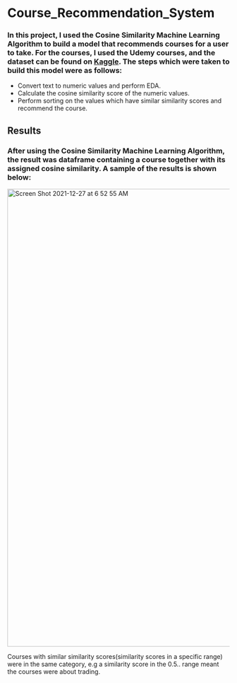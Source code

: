 # Course_Recommendation_System
### In this project, I used the Cosine Similarity Machine Learning Algorithm to build a model that recommends courses for a user to take. For the courses, I used the Udemy courses, and the dataset can be found on [Kaggle](https://www.kaggle.com/andrewmvd/udemy-courses?select=udemy_courses.csv). The steps which were taken to build this model were as follows:
- Convert text to numeric values and perform EDA.
- Calculate the cosine similarity score of the numeric values.
- Perform sorting on the values which have similar similarity scores and recommend the course.

## Results
### After using the Cosine Similarity Machine Learning Algorithm, the result was dataframe containing a course together with its assigned cosine similarity. A sample of the results is shown below: 

<img width="1036" alt="Screen Shot 2021-12-27 at 6 52 55 AM" src="https://user-images.githubusercontent.com/18570056/147435891-41eca20e-4fb5-4918-a3a7-4bb70e885da7.png">

Courses with similar similarity scores(similarity scores in a specific range) were in the same category, e.g a similarity score in the 0.5.. range meant the courses were about trading. 
